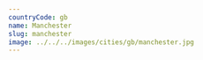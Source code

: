 ```yaml
---
countryCode: gb
name: Manchester
slug: manchester
image: ../../../images/cities/gb/manchester.jpg
---
```

